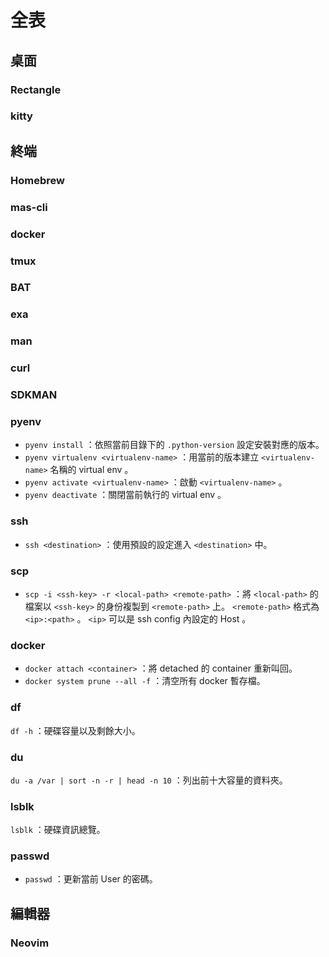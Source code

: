 # 全表

## 桌面

### Rectangle <Badge text="macOS" />

<!-- @include: ../rectangle/sheet.md -->

### kitty

<!-- @include: ../kitty/sheet.md -->

## 終端

### Homebrew <Badge text="macOS" />

<Cover src="https://raw.githubusercontent.com/Homebrew/brew.sh/master/assets/img/homebrew.svg" />

<!-- @include: ../homebrew/sheet.md -->

### mas-cli <Badge text="macOS" />

<Cover src="https://raw.githubusercontent.com/mas-cli/mas/main/mas-cli.png" />

<!-- @include: ../mas-cli/sheet.md -->

### docker

<Cover src="https://www.docker.com/wp-content/uploads/2022/03/horizontal-logo-monochromatic-white.png" />

<!-- @include: ../docker/sheet.md -->

### tmux

<Cover src="https://raw.githubusercontent.com/tmux/tmux/master/logo/tmux-logo.svg" />

<!-- @include: ../tmux/sheet.md -->

### BAT

<!-- @include: ../bat/sheet.md -->

### exa

<!-- @include: ../exa/sheet.md -->

### man

<!-- @include: ../man/sheet.md -->

### curl

<!-- @include: ../curl/sheet.md -->

### SDKMAN

<Cover src="https://raw.githubusercontent.com/sdkman/sdkman-website/master/public/img/sdk-man-small-pattern.svg" />

<!-- @include: ../sdkman/sheet.md -->

### pyenv

- `pyenv install` ：依照當前目錄下的 `.python-version` 設定安裝對應的版本。
- `pyenv virtualenv <virtualenv-name>` ：用當前的版本建立 `<virtualenv-name>` 名稱的 virtual env 。
- `pyenv activate <virtualenv-name>` ：啟動 `<virtualenv-name>` 。
- `pyenv deactivate` ：關閉當前執行的 virtual env 。

### ssh

- `ssh <destination>` ：使用預設的設定進入 `<destination>` 中。

### scp

- `scp -i <ssh-key> -r <local-path> <remote-path>` ：將 `<local-path>` 的檔案以 `<ssh-key>` 的身份複製到 `<remote-path>` 上。 `<remote-path>` 格式為 `<ip>:<path>` 。 `<ip>` 可以是 ssh config 內設定的 Host 。

### docker

- `docker attach <container>` ：將 detached 的 container 重新叫回。
- `docker system prune --all -f` ：清空所有 docker 暫存檔。

### df

`df -h` ：硬碟容量以及剩餘大小。

### du

`du -a /var | sort -n -r | head -n 10` ：列出前十大容量的資料夾。

### lsblk

`lsblk` ：硬碟資訊總覽。

### passwd

- `passwd` ：更新當前 User 的密碼。

## 編輯器

### Neovim

<Cover src="https://raw.githubusercontent.com/neovim/neovim/master/cmake.packaging/neovim.svg" />

<!-- @include: ../nvim/sheet.md -->
